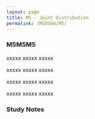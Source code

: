 ```yaml
---
layout: page
title: M5 - Joint Distribution
permalink: /MSDS04/M5/
---
```


<h3>M5M5M5</h3>

xxxxx xxxxx xxxxx

xxxxx xxxxx xxxxx

xxxxx xxxxx xxxxx

xxxxx xxxxx xxxxx

<h3>Study Notes</h3>
